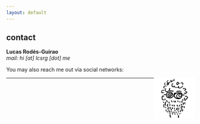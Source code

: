 ```yaml
---
layout: default
---
```


## contact

**Lucas Rodés-Guirao** <br/>
_mail: hi [at] lcsrg [dot] me_ <br/>

You may also reach me out via social networks: <a href="http://linkedin.com/in/lucasrodes"><i class='fa fa-linkedin'></i></a>
&nbsp;
<a href="http://twitter.com/lucasrodesg"><i class='fa fa-twitter'></i></a>
&nbsp;
<a href="http://github.com/lucasrodes"><i class='fa fa-github'></i></a>
&nbsp;
<a href="https://scholar.google.es/citations?user=5KPcE6QAAAAJ&hl=en"><i class='fa fa-google'></i></a>


<img src="18101289.png" style="float: right;" width="110">

<hr>

<a href="{{ site.baseurl }}/index.html"><i class='fa fa-home'></i>